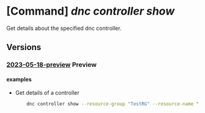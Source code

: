 # [Command] _dnc controller show_

Get details about the specified dnc controller.

## Versions

### [2023-05-18-preview](/Resources/mgmt-plane/L3N1YnNjcmlwdGlvbnMve30vcmVzb3VyY2Vncm91cHMve30vcHJvdmlkZXJzL21pY3Jvc29mdC5kZWxlZ2F0ZWRuZXR3b3JrL2NvbnRyb2xsZXIve30=/2023-05-18-preview.xml) **Preview**

<!-- mgmt-plane /subscriptions/{}/resourcegroups/{}/providers/microsoft.delegatednetwork/controller/{} 2023-05-18-preview -->

#### examples

- Get details of a controller
    ```bash
        dnc controller show --resource-group "TestRG" --resource-name "testcontroller"
    ```

